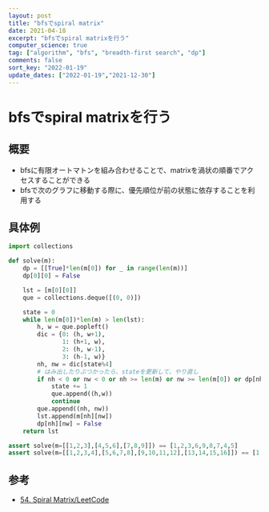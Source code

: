 ```yaml
---
layout: post
title: "bfsでspiral matrix"
date: 2021-04-18
excerpt: "bfsでspiral matrixを行う"
computer_science: true
tag: ["algorithm", "bfs", "breadth-first search", "dp"]
comments: false
sort_key: "2022-01-19"
update_dates: ["2022-01-19","2021-12-30"]
---
```


# bfsでspiral matrixを行う

## 概要
 - bfsに有限オートマトンを組み合わせることで、matrixを渦状の順番でアクセスすることができる
 - bfsで次のグラフに移動する際に、優先順位が前の状態に依存することを利用する

## 具体例

```python
import collections

def solve(m):
    dp = [[True]*len(m[0]) for _ in range(len(m))]
    dp[0][0] = False

    lst = [m[0][0]]
    que = collections.deque([(0, 0)])

    state = 0
    while len(m[0])*len(m) > len(lst):
        h, w = que.popleft()
        dic = {0: (h, w+1),
               1: (h+1, w),
               2: (h, w-1),
               3: (h-1, w)}
        nh, nw = dic[state%4]
        # はみ出したりぶつかったら、stateを更新して、やり直し
        if nh < 0 or nw < 0 or nh >= len(m) or nw >= len(m[0]) or dp[nh][nw] == False:
            state += 1
            que.append((h,w))
            continue
        que.append((nh, nw))
        lst.append(m[nh][nw])
        dp[nh][nw] = False
    return lst

assert solve(m=[[1,2,3],[4,5,6],[7,8,9]]) == [1,2,3,6,9,8,7,4,5]
assert solve(m=[[1,2,3,4],[5,6,7,8],[9,10,11,12],[13,14,15,16]]) == [1,2,3,4,8,12,16,15,14,13,9,5,6,7,11,10]
```

## 参考
 - [54. Spiral Matrix/LeetCode](https://leetcode.com/problems/spiral-matrix/)
